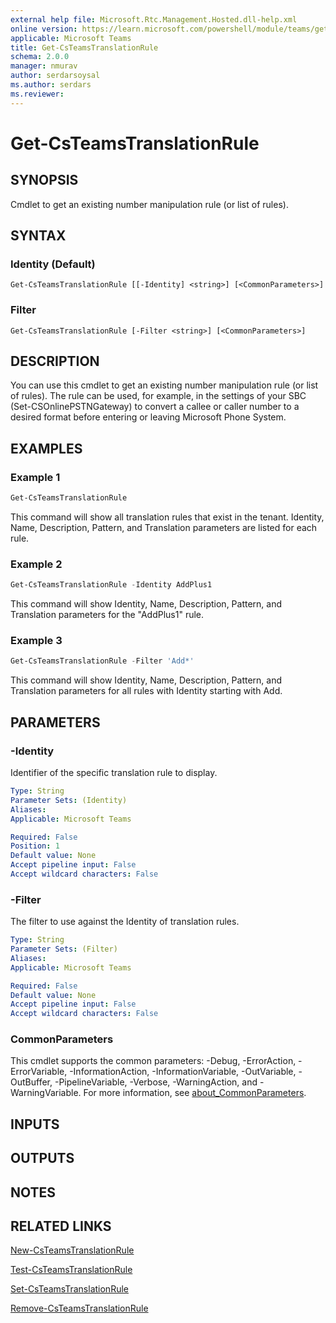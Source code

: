 ```yaml
---
external help file: Microsoft.Rtc.Management.Hosted.dll-help.xml
online version: https://learn.microsoft.com/powershell/module/teams/get-csteamstranslationrule
applicable: Microsoft Teams
title: Get-CsTeamsTranslationRule
schema: 2.0.0
manager: nmurav
author: serdarsoysal
ms.author: serdars
ms.reviewer:
---
```


# Get-CsTeamsTranslationRule

## SYNOPSIS
Cmdlet to get an existing number manipulation rule (or list of rules).

## SYNTAX

### Identity (Default)
```
Get-CsTeamsTranslationRule [[-Identity] <string>] [<CommonParameters>]
```

### Filter
```
Get-CsTeamsTranslationRule [-Filter <string>] [<CommonParameters>]
```

## DESCRIPTION
You can use this cmdlet to get an existing number manipulation rule (or list of rules). The rule can be used, for example, in the settings of your SBC (Set-CSOnlinePSTNGateway) to convert a callee or caller number to a desired format before entering or leaving Microsoft Phone System.

## EXAMPLES

### Example 1
```powershell
Get-CsTeamsTranslationRule
```

This command will show all translation rules that exist in the tenant. Identity, Name, Description, Pattern, and Translation parameters are listed for each rule.

### Example 2
```powershell
Get-CsTeamsTranslationRule -Identity AddPlus1
```

This command will show Identity, Name, Description, Pattern, and Translation parameters for the "AddPlus1" rule.

### Example 3
```powershell
Get-CsTeamsTranslationRule -Filter 'Add*'
```

This command will show Identity, Name, Description, Pattern, and Translation parameters for all rules with Identity starting with Add.

## PARAMETERS

### -Identity
Identifier of the specific translation rule to display.

```yaml
Type: String
Parameter Sets: (Identity)
Aliases:
Applicable: Microsoft Teams

Required: False
Position: 1
Default value: None
Accept pipeline input: False
Accept wildcard characters: False
```

### -Filter
The filter to use against the Identity of translation rules.

```yaml
Type: String
Parameter Sets: (Filter)
Aliases:
Applicable: Microsoft Teams

Required: False
Default value: None
Accept pipeline input: False
Accept wildcard characters: False
```

### CommonParameters
This cmdlet supports the common parameters: -Debug, -ErrorAction, -ErrorVariable, -InformationAction, -InformationVariable, -OutVariable, -OutBuffer, -PipelineVariable, -Verbose, -WarningAction, and -WarningVariable. For more information, see [about_CommonParameters](https://go.microsoft.com/fwlink/?LinkID=113216).

## INPUTS

## OUTPUTS

## NOTES

## RELATED LINKS
[New-CsTeamsTranslationRule](https://learn.microsoft.com/powershell/module/teams/new-csteamstranslationrule)

[Test-CsTeamsTranslationRule](https://learn.microsoft.com/powershell/module/teams/test-csteamstranslationrule)

[Set-CsTeamsTranslationRule](https://learn.microsoft.com/powershell/module/teams/set-csteamstranslationrule)

[Remove-CsTeamsTranslationRule](https://learn.microsoft.com/powershell/module/teams/remove-csteamstranslationrule)
